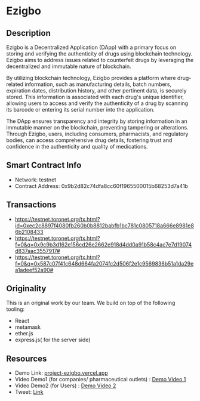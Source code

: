 # Ezigbo

## Description

Ezigbo is a Decentralized Application (DApp) with a primary focus on storing and verifying the authenticity of drugs using blockchain technology. Ezigbo aims to address issues related to counterfeit drugs by leveraging the decentralized and immutable nature of blockchain.

By utilizing blockchain technology, Ezigbo provides a platform where drug-related information, such as manufacturing details, batch numbers, expiration dates, distribution history, and other pertinent data, is securely stored. This information is associated with each drug's unique identifier, allowing users to access and verify the authenticity of a drug by scanning its barcode or entering its serial number into the application.

The DApp ensures transparency and integrity by storing information in an immutable manner on the blockchain, preventing tampering or alterations. Through Ezigbo, users, including consumers, pharmacists, and regulatory bodies, can access comprehensive drug details, fostering trust and confidence in the authenticity and quality of medications.

## Smart Contract Info

- Network: testnet
- Contract Address: 0x9b2d82c74dfa8cc60f1965500015b68253d7a41b

## Transactions

- https://testnet.toronet.org/tx.html?id=0xec2c8897f4080fb260b0b8812babfb1bc781c0805718a666e8981e86b2108433
- https://testnet.toronet.org/tx.html?f=0&q=0x9c9b3d162e156cd26e2662e918d4dd0a91b58c4ac7e7d19074d837aac3557917#
- https://testnet.toronet.org/tx.html?f=0&q=0x587c07f41c648d664fa2074fc2d506f2e1c9569836b51a1da29ea1adeef52a90#

## Originality

This is an original work by our team. We build on top of the following tooling:

- React
- metamask
- ether.js
- express.js( for the server side)

## Resources

- Demo Link: [project-ezigbo.vercel.app](https://project-ezigbo.vercel.app/)
- Video Demo1 (for companies/ pharmaceutical outlets) : [Demo Video 1 ](https://www.loom.com/share/128fbbb5d5cc4a8c80ef293f966d560c?sid=a93ba02a-325c-4fe7-8ddd-67565910299e)
- Video Demo2 (for Users) : [Demo Video 2](https://www.loom.com/share/1bd8025a08db41c58b1cb05080a35591?sid=94ba4e1b-34c9-4d3b-b85e-a7bc7a06b603)
- Tweet: [Link](#)
